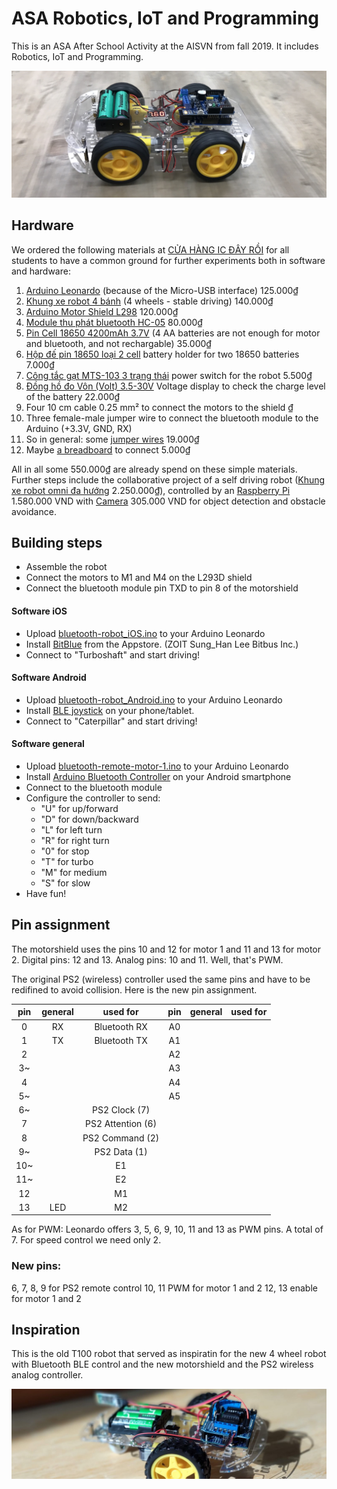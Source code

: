 # ASA Robotics, IoT and Programming
This is an ASA After School Activity at the AISVN from fall 2019. It includes Robotics, IoT and Programming.

![4wheel](4wheel_plain.JPG)

## Hardware

We ordered the following materials at [CỬA HÀNG IC ĐÂY RỒI](https://icdayroi.com/) for all students to have a common ground for further experiments both in software and hardware:

1. [Arduino Leonardo](https://icdayroi.com/arduino-leonardo-r3) (because of the Micro-USB interface) 125.000₫
2. [Khung xe robot 4 bánh](https://icdayroi.com/khung-xe-robot-4-banh) (4 wheels - stable driving) 140.000₫
3. [Arduino Motor Shield L298](https://icdayroi.com/arduino-motor-shield-l298) 120.000₫
4. [Module thu phát bluetooth HC-05](https://icdayroi.com/module-thu-phat-bluetooth-hc-05) 80.000₫
5. [Pin Cell 18650 4200mAh 3.7V](https://icdayroi.com/pin-cell-18650-4200mah-3-7v) (4 AA batteries are not enough for motor and bluetooth, and not rechargable) 35.000₫
6. [Hộp đế pin 18650 loại 2 cell](https://icdayroi.com/hop-de-pin-18650-loai-2-cell) battery holder for two 18650 batteries 7.000₫
7. [Công tắc gạt MTS-103 3 trạng thái](https://icdayroi.com/cong-tac-gat-mts-103-3-trang-thai) power switch for the robot 5.500₫
8. [Đồng hồ đo Vôn (Volt) 3.5-30V](https://icdayroi.com/dong-ho-do-von-volt-3-5-30v) Voltage display to check the charge level of the battery 22.000₫
9. Four 10 cm cable 0.25 mm² to connect the motors to the shield ₫
10. Three female-male jumper wire to connect the bluetooth module to the Arduino (+3.3V, GND, RX)
11. So in general: some [jumper wires](https://icdayroi.com/bo-day-cam-test-board-65-soi) 19.000₫
12. Maybe [a breadboard](https://icdayroi.com/testboard-mini-syb-170) to connect 5.000₫

All in all some 550.000₫ are already spend on these simple materials. Further steps include the collaborative project of a self driving robot ([Khung xe robot omni đa hướng](https://icdayroi.com/khung-xe-robot-omni-da-huong) 2.250.000₫), controlled by an [Raspberry Pi](https://thegioiic.com/products/raspberry-pi-4-model-b-2gb) 1.580.000 VND with [Camera](https://thegioiic.com/products/camera-8mp-imx219-160-degree-fov) 305.000 VND for object detection and obstacle avoidance.

## Building steps

* Assemble the robot
* Connect the motors to M1 and M4 on the L293D shield
* Connect the bluetooth module pin TXD to pin 8 of the motorshield

#### Software iOS
* Upload [bluetooth-robot_iOS.ino](./bluetooth-robot_iOS.ino) to your Arduino Leonardo
* Install [BitBlue](https://apps.apple.com/us/app/bitblue/id1403675953) from the Appstore. (ZOIT Sung_Han Lee Bitbus Inc.)
* Connect to "Turboshaft" and start driving!

#### Software Android
* Upload [bluetooth-robot_Android.ino](./bluetooth-robot_Android.ino) to your Arduino Leonardo
* Install [BLE joystick](https://play.google.com/store/apps/details?id=iyok.com.blejoystick&hl=en_US) on your phone/tablet.
* Connect to "Caterpillar" and start driving!

#### Software general
* Upload [bluetooth-remote-motor-1.ino](./bluetooth-remote-motor-1.ino) to your Arduino Leonardo
* Install [Arduino Bluetooth Controller](https://play.google.com/store/apps/details?id=com.giumig.apps.bluetoothserialmonitor&hl=en) on your Android smartphone
* Connect to the bluetooth module
* Configure the controller to send:
  - "U" for up/forward
  - "D" for down/backward
  - "L" for left turn
  - "R" for right turn
  - "0" for stop
  - "T" for turbo
  - "M" for medium
  - "S" for slow
 * Have fun!

## Pin assignment

The motorshield uses the pins 10 and 12 for motor 1 and 11 and 13 for motor 2.
Digital pins: 12 and 13.
Analog pins: 10 and 11. Well, that's PWM.

The original PS2 (wireless) controller used the same pins and have to be redifined to avoid collision. Here is the new pin assignment.

| pin | general |      used for     | pin | general | used for |
|:---:|:-------:|:-----------------:|:---:|---------|:--------:|
| 0   |    RX   |    Bluetooth RX   |  A0 |         |          |
| 1   |    TX   |    Bluetooth TX   |  A1 |         |          |
| 2   |         |                   |  A2 |         |          |
| 3~  |         |                   |  A3 |         |          |
| 4   |         |                   |  A4 |         |          |
| 5~  |         |                   |  A5 |         |          |
| 6~  |         |   PS2 Clock (7)   |     |         |          |
| 7   |         | PS2 Attention (6) |     |         |          |
| 8   |         |  PS2 Command (2)  |     |         |          |
| 9~  |         |    PS2 Data (1)   |     |         |          |
| 10~ |         |         E1        |     |         |          |
| 11~ |         |         E2        |     |         |          |
| 12  |         |         M1        |     |         |          |
| 13  |   LED   |         M2        |     |         |          |

As for PWM: Leonardo offers 3, 5, 6, 9, 10, 11 and 13 as PWM pins. A total of 7. For speed control we need only 2.

### New pins:

6, 7, 8, 9 for PS2 remote control
10, 11 PWM for motor 1 and 2
12, 13 enable for motor 1 and 2

## Inspiration

This is the old T100 robot that served as inspiratin for the new 4 wheel robot with Bluetooth BLE control and the new motorshield and the PS2 wireless analog controller.

![Robot](robot.jpg)
